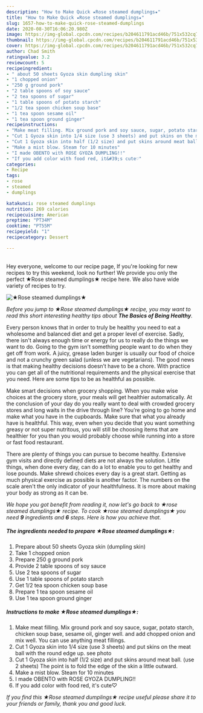 ```yaml
---
description: "How to Make Quick ★Rose steamed dumplings★"
title: "How to Make Quick ★Rose steamed dumplings★"
slug: 1657-how-to-make-quick-rose-steamed-dumplings
date: 2020-08-30T16:06:20.980Z
image: https://img-global.cpcdn.com/recipes/b204611791acd46b/751x532cq70/★rose-steamed-dumplings★-recipe-main-photo.jpg
thumbnail: https://img-global.cpcdn.com/recipes/b204611791acd46b/751x532cq70/★rose-steamed-dumplings★-recipe-main-photo.jpg
cover: https://img-global.cpcdn.com/recipes/b204611791acd46b/751x532cq70/★rose-steamed-dumplings★-recipe-main-photo.jpg
author: Chad Smith
ratingvalue: 3.2
reviewcount: 5
recipeingredient:
- " about 50 sheets Gyoza skin dumpling skin"
- "1 chopped onion"
- "250 g ground pork"
- "2 table spoons of soy sauce"
- "2 tea spoons of sugar"
- "1 table spoons of potato starch"
- "1/2 tea spoon chicken soup base"
- "1 tea spoon sesame oil"
- "1 tea spoon ground ginger"
recipeinstructions:
- "Make meat filling. Mix ground pork and soy sauce, sugar, potato starch, chicken soup base, sesame oil, ginger well. and add chopped onion and mix well. You can use anything meat fillings."
- "Cut 1 Gyoza skin into 1/4 size (use 3 sheets) and put skins on the meat ball with the round edge up. see photo"
- "Cut 1 Gyoza skin into half (1/2 size) and put skins around meat ball. (use 2 sheets) The point is to fold the edge of the skin a little outward."
- "Make a mist blow. Steam for 10 minutes"
- "I made OBENTO with ROSE GYOZA DUMPLING!!"
- "If you add color with food red, it&#39;s cute♡"
categories:
- Recipe
tags:
- rose
- steamed
- dumplings

katakunci: rose steamed dumplings 
nutrition: 269 calories
recipecuisine: American
preptime: "PT34M"
cooktime: "PT55M"
recipeyield: "1"
recipecategory: Dessert

---
```

<br>
Hey everyone, welcome to our recipe page, If you're looking for new recipes to try this weekend, look no further! We provide you only the perfect ★Rose steamed dumplings★ recipe here. We also have wide variety of recipes to try.
<br>


![★Rose steamed dumplings★](https://img-global.cpcdn.com/recipes/b204611791acd46b/751x532cq70/★rose-steamed-dumplings★-recipe-main-photo.jpg)

<i>Before you jump to ★Rose steamed dumplings★ recipe, you may want to read this short interesting healthy tips about <strong>The Basics of Being Healthy</strong>.</i>

Every person knows that in order to truly be healthy you need to eat a wholesome and balanced diet and get a proper level of exercise. Sadly, there isn't always enough time or energy for us to really do the things we want to do. Going to the gym isn't something people want to do when they get off from work. A juicy, grease laden burger is usually our food of choice and not a crunchy green salad (unless we are vegetarians). The good news is that making healthy decisions doesn’t have to be a chore. With practice you can get all of the nutritional requirements and the physical exercise that you need. Here are some tips to be as healthful as possible.

Make smart decisions when grocery shopping. When you make wise choices at the grocery store, your meals will get healthier automatically. At the conclusion of your day do you really want to deal with crowded grocery stores and long waits in the drive through line? You’re going to go home and make what you have in the cupboards. Make sure that what you already have is healthful. This way, even when you decide that you want something greasy or not super nutritous, you will still be choosing items that are healthier for you than you would probably choose while running into a store or fast food restaurant.

There are plenty of things you can pursue to become healthy. Extensive gym visits and directly defined diets are not always the solution. Little things, when done every day, can do a lot to enable you to get healthy and lose pounds. Make shrewd choices every day is a great start. Getting as much physical exercise as possible is another factor. The numbers on the scale aren't the only indicator of your healthfulness. It is more about making your body as strong as it can be. 


<i>We hope you got benefit from reading it, now let's go back to ★rose steamed dumplings★ recipe. To cook ★rose steamed dumplings★ you need <strong>9</strong> ingredients and <strong>6</strong> steps. Here is how you achieve that.
</i>

##### The ingredients needed to prepare ★Rose steamed dumplings★:

1. Prepare  about 50 sheets Gyoza skin (dumpling skin)
1. Take 1 chopped onion
1. Prepare 250 g ground pork
1. Provide 2 table spoons of soy sauce
1. Use 2 tea spoons of sugar
1. Use 1 table spoons of potato starch
1. Get 1/2 tea spoon chicken soup base
1. Prepare 1 tea spoon sesame oil
1. Use 1 tea spoon ground ginger


##### Instructions to make ★Rose steamed dumplings★:

1. Make meat filling. Mix ground pork and soy sauce, sugar, potato starch, chicken soup base, sesame oil, ginger well. and add chopped onion and mix well. You can use anything meat fillings.
1. Cut 1 Gyoza skin into 1/4 size (use 3 sheets) and put skins on the meat ball with the round edge up. see photo
1. Cut 1 Gyoza skin into half (1/2 size) and put skins around meat ball. (use 2 sheets) The point is to fold the edge of the skin a little outward.
1. Make a mist blow. Steam for 10 minutes
1. I made OBENTO with ROSE GYOZA DUMPLING!!
1. If you add color with food red, it&#39;s cute♡


<i>If you find this ★Rose steamed dumplings★ recipe useful please share it to your friends or family, thank you and good luck.</i>
